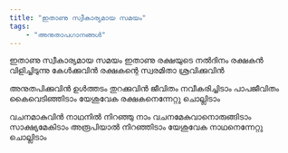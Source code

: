 ```yaml
---
title: "ഇതാണു സ്വീകാര്യമായ സമയം"
tags:
    - "അനുതാപഗാനങ്ങൾ"
---
```

ഇതാണു സ്വീകാര്യമായ സമയം
ഇതാണു രക്ഷയുടെ നല്‍ദിനം
രക്ഷകന്‍ വിളിച്ചിടുന്നു കേള്‍ക്കുവിന്‍
രക്ഷകന്റെ സ്വരമിതാ ശ്രവിക്കുവിന്‍

അനുതപിക്കുവിന്‍ ഉള്‍ത്തടം തുറക്കുവിന്‍
ജീവിതം നവീകരിച്ചിടാം
പാപജീവിതം കൈവെടിഞ്ഞിടാം
യേശുവേക രക്ഷകനെന്നേറ്റു ചൊല്ലിടാം

വചനമാകുവിന്‍ നാഥനില്‍ നിറഞ്ഞു നാം
വചനമേകുവാനൊരുങ്ങിടാം
സാക്ഷ്യമേകിടാം അരൂപിയാല്‍ നിറഞ്ഞിടാം
യേശുവേക നാഥനെന്നേറ്റു ചൊല്ലിടാം
